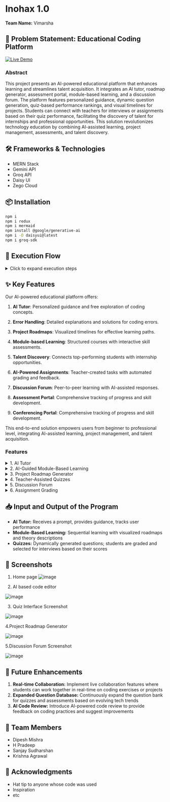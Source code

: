 # Inohax 1.0 

**Team Name:** Vimarsha 

## 🚀 Problem Statement: Educational Coding Platform

[![Live Demo](https://img.shields.io/badge/demo-live-green.svg)](https://samarthan.vercel.app/)


### Abstract

This project presents an AI-powered educational platform that enhances learning and streamlines talent acquisition. It integrates an AI tutor, roadmap generator, assessment portal, module-based learning, and a discussion forum. The platform features personalized guidance, dynamic question generation, quiz-based performance rankings, and visual timelines for projects. Students can connect with teachers for interviews or assignments based on their quiz performance, facilitating the discovery of talent for internships and professional opportunities. This solution revolutionizes technology education by combining AI-assisted learning, project management, assessments, and talent discovery.

## 🛠️ Frameworks & Technologies

- MERN Stack
- Gemini API
- Groq API
- Daisy UI
- Zego Cloud

## 📦 Installation

```bash
npm i
npm i redux
npm i mermaid
npm install @google/generative-ai
npm i -D daisyui@latest
npm i groq-sdk
```

## 🚀 Execution Flow

<details>
<summary>Click to expand execution steps</summary>

1. Clone the repository:
   ```bash
   git clone <repository-url>
   ```

2. Navigate to the public directory and install dependencies:
   ```bash
   cd public
   npm i
   npm start
   ```

3. Navigate to the server directory and install dependencies:
   ```bash
   cd ..
   cd server
   npm i
   npm start
   ```

</details>

## ✨ Key Features

Our AI-powered educational platform offers:

1. **AI Tutor**: Personalized guidance and free exploration of coding concepts.

2. **Error Handling**: Detailed explanations and solutions for coding errors.

3. **Project Roadmaps**: Visualized timelines for effective learning paths.

4. **Module-based Learning**: Structured courses with interactive skill assessments.

5. **Talent Discovery**: Connects top-performing students with internship opportunities.

6. **AI-Powered Assignments**: Teacher-created tasks with automated grading and feedback.

7. **Discussion Forum**: Peer-to-peer learning with AI-assisted responses.

8. **Assessment Portal**: Comprehensive tracking of progress and skill development.

9. **Conferencing Portal**: Comprehensive tracking of progress and skill development.

This end-to-end solution empowers users from beginner to professional level, integrating AI-assisted learning, project management, and talent acquisition.

###  Features

<details>
<summary>1. AI Tutor</summary>

- Receives a user question as a prompt
- Uses Gemini API to search for a solution
- Returns step-by-step guidance
- Provides error descriptions and solutions
- Tracks the time it takes for users to execute the program correctly

</details>

<details>
<summary>2. AI-Guided Module-Based Learning</summary>

- Extracts questions from lab manuals
- Offers sequential learning
- Includes a "Read Theory" option to view detailed notes and explanations
- Generates visualized roadmaps for better topic understanding

</details>

<details>
<summary>3. Project Roadmap Generator</summary>

- Receives project-related questions from users
- Uses Gemini API and Mermaid to create and display a visualized roadmap

</details>

<details>
<summary>4. Teacher-Assisted Quizzes</summary>

- Dynamic question generation for quizzes
- Students receive scores based on performance
- Teachers can select students based on scores to organize interviews or assignments

</details>

<details>
<summary>5. Discussion Forum</summary>

- A space for students to discuss errors or ask questions
- Other users or AI can provide answers
- Facilitates peer learning and collaboration

</details>

<details>
<summary>6. Assignment Grading</summary>

- Teachers can generate assignments and have the AI tutor grade them
- Performance is evaluated and feedback is provided

</details>

## 📥 Input and Output of the Program

- **AI Tutor:** Receives a prompt, provides guidance, tracks user performance
- **Module-Based Learning:** Sequential learning with visualized roadmaps and theory descriptions
- **Quizzes:** Dynamically generated questions; students are graded and selected for interviews based on their scores

## 📸 Screenshots
1. Home page
![image](https://github.com/user-attachments/assets/3846afe5-b4b3-417c-b4a9-86258f7d5d31)

2. AI based code editor
   
![image](https://github.com/user-attachments/assets/d917f7f7-b199-4a88-b6e4-1e6d70c072b8)

3. Quiz Interface Screenshot
   
![image](https://github.com/user-attachments/assets/8d5c2a00-c14f-44c2-ba88-a7f456f580d1)

4.Project Roadmap Generator

![image](https://github.com/user-attachments/assets/18e12cff-707a-47b0-bc98-47e9fa2ab816)

5.Discussion Forum Screenshot

![image](https://github.com/user-attachments/assets/659cd774-67ad-40d3-8e70-d6a627dbfa82)


## 🔮 Future Enhancements

1. **Real-time Collaboration:** Implement live collaboration features where students can work together in real-time on coding exercises or projects
2. **Expanded Question Database:** Continuously expand the question bank for quizzes and assessments based on evolving tech trends
3. **AI Code Review:** Introduce AI-powered code review to provide feedback on coding practices and suggest improvements

## 👥 Team Members

- Dipesh Mishra
- H Pradeep
- Sanjay Sudharshan
- Krishna Agrawal


## 🙏 Acknowledgments

- Hat tip to anyone whose code was used
- Inspiration
- etc
